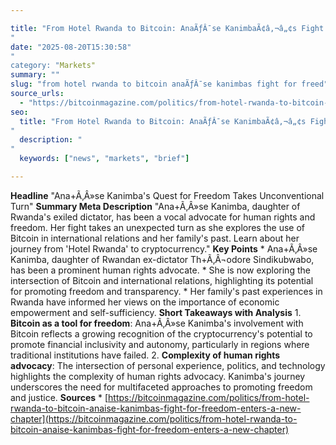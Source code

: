 ```yaml
---

title: "From Hotel Rwanda to Bitcoin: AnaÃƒÂ¯se KanimbaÃ¢â‚¬â„¢s Fight for Freedom Enters a New Chapter'"
date: "2025-08-20T15:30:58""
category: "Markets"
summary: ""
slug: "from hotel rwanda to bitcoin anaÃƒÂ¯se kanimbas fight for freed"
source_urls:
  - "https://bitcoinmagazine.com/politics/from-hotel-rwanda-to-bitcoin-anaise-kanimbas-fight-for-freedom-enters-a-new-chapter"
seo:
  title: "From Hotel Rwanda to Bitcoin: AnaÃƒÂ¯se KanimbaÃ¢â‚¬â„¢s Fight for Freedom Enters a New Chapter | Hash n Hedge'"
  description: ""
  keywords: ["news", "markets", "brief"]

---
```

**Headline** "Ana+Ã‚Â»se Kanimba's Quest for Freedom Takes Unconventional Turn"  **Summary Meta Description** "Ana+Ã‚Â»se Kanimba, daughter of Rwanda's exiled dictator, has been a vocal advocate for human rights and freedom. Her fight takes an unexpected turn as she explores the use of Bitcoin in international relations and her family's past. Learn about her journey from 'Hotel Rwanda' to cryptocurrency."  **Key Points**  * Ana+Ã‚Â»se Kanimba, daughter of Rwandan ex-dictator Th+Ã‚Â¬odore Sindikubwabo, has been a prominent human rights advocate. * She is now exploring the intersection of Bitcoin and international relations, highlighting its potential for promoting freedom and transparency. * Her family's past experiences in Rwanda have informed her views on the importance of economic empowerment and self-sufficiency.  **Short Takeaways with Analysis**  1. **Bitcoin as a tool for freedom**: Ana+Ã‚Â»se Kanimba's involvement with Bitcoin reflects a growing recognition of the cryptocurrency's potential to promote financial inclusivity and autonomy, particularly in regions where traditional institutions have failed. 2. **Complexity of human rights advocacy**: The intersection of personal experience, politics, and technology highlights the complexity of human rights advocacy. Kanimba's journey underscores the need for multifaceted approaches to promoting freedom and justice.  **Sources** * [https://bitcoinmagazine.com/politics/from-hotel-rwanda-to-bitcoin-anaise-kanimbas-fight-for-freedom-enters-a-new-chapter](https://bitcoinmagazine.com/politics/from-hotel-rwanda-to-bitcoin-anaise-kanimbas-fight-for-freedom-enters-a-new-chapter) 
